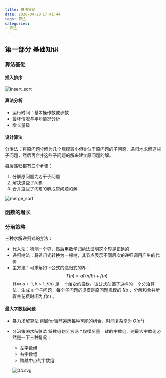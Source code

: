 ```yaml
---
title: 算法导论
date: 2020-04-20 17:41:44
tags: 算法
categories:
- 算法
---
```


## 第一部分 基础知识

### 算法基础

#### 插入排序

 ![insert_sort](/assets/algorithm/02.png)

<!-- more -->

#### 算法分析

- 运行时间：基本操作数或步数
- 最坏情况与平均情况分析
- 增长量级 

#### 设计算法

分治法：将原问题分解为几个规模较小但类似于原问题的子问题，递归地求解这些子问题，然后再合并这些子问题的解来建立原问题的解。

每层递归都有三个步骤：

1. 分解原问题为若干子问题
2. 解决这些子问题
3. 合并这些子问题的解成原问题的解

![merge_sort](/assets/algorithm/03.png)

### 函数的增长

### 分治策略

三种求解递归式的方法：
- 代入法：猜测一个界，然后用数学归纳法证明这个界是正确的
- 递归树法：将递归式转换为一棵树，其节点表示不同层次的递归调用产生的代价
- 主方法：可求解如下公式的递归式的界：
  $$
  T(n) = aT(n/b) + f(n)
  $$
  其中 $a \ge 1, b \gt 1, f(n)$ 是一个给定的函数。该公式刻画了这样的一个分治算法：生成 a 个子问题，每个子问题的规模是原问题规模的 1/b ，分解和合并步骤共花费时间为 $f(n)$ 。

#### 最大字数组问题
- 暴力求解算法
  两层for循环遍历每种可能的组合，时间复杂度为 $O(n^2)$ 
- 分治策略求解算法
  将数组划分为两个规模尽量一致的字数组，则最大字数组必然是一下三种情况：
  - 左字数组
  - 右字数组
  - 跨越中点的字数组

  ![04.svg](/assets/algorithm/04.svg) 




